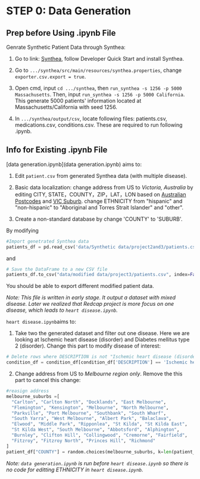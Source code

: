 # STEP 0: Data Generation

## Prep before Using .ipynb File

Genrate Synthetic Patient Data through Synthea:

1. Go to link: [Synthea](https://github.com/synthetichealth/synthea "Synthea"), follow Developer Quick Start and install Synthea. </p>

2. Go to `.../synthea/src/main/resources/synthea.properties`, change `exporter.csv.export = true`.

3. Open cmd, input `cd .../synthea`, then `run_synthea -s 1256 -p 5000 Massachusetts`. Then, input `run_synthea -s 1256 -p 5000 California`. This generate 5000 patients' information located at Massachusetts/California with seed 1256.

4. In `.../synthea/output/csv`, locate following files: patients.csv, medications.csv, conditions.csv. These are required to run following .ipynb.


## Info for Existing .ipynb File   
[data generation.ipynb](data generation.ipynb) aims to:    
1. Edit `patient.csv` from generated Synthea data (with multiple disease).    

2. Basic data localization: change address from US to _Victoria, Australia_ by editing CITY, STATE，COUNTY，ZIP，LAT，LON based on [Australian Postcodes](https://www.matthewproctor.com/australian_postcodes "Australian Postcodes") and [VIC Suburb](https://data.gov.au/dataset/ds-dga-bdf92691-c6fe-42b9-a0e2-a4cd716fa811/details "VIC Suburb"). change ETHNICITY from "hispanic" and "non-hispanic" to "Aboriginal and Torres Strait Islander" and "other".

3. Create a non-standard database by change 'COUNTY' to 'SUBURB'.

By modifying
```python
#Import genetrated Synthea data
patients_df = pd.read_csv('data/Synthetic data/project2and3/patients.csv')
```
and
```python
# Save the DataFrame to a new CSV file
patients_df.to_csv("data/modified data/project3/patients.csv", index=False)
```

You should be able to export different modified patient data.

_Note: This file is written in early stage. It output a dataset with mixed disease. Later we realized that Redcap project is more focus on one disease, which leads to `heart disease.ipynb`._

`heart disease.ipynb`aims to:
1. Take two the generated dataset and filter out one disease. Here we are looking at Ischemic heart disease (disorder)  and Diabetes mellitus type 2 (disorder). Change this part to modify disease of interest:
```python
# Delete rows where DESCRIPTION is not "Ischemic heart disease (disorder)" / "Diabetes mellitus type 2 (disorder)"
condition_df = condition_df[condition_df['DESCRIPTION'] == 'Ischemic heart disease (disorder)']
```

2. Change address from US to _Melbourne region only_. Remove the this part to cancel this change:
```python
#reasign address
melbourne_suburbs =[
  "Carlton", "Carlton North", "Docklands", "East Melbourne",
  "Flemington", "Kensington", "Melbourne", "North Melbourne",
  "Parkville", "Port Melbourne", "Southbank", "South Wharf",
  "South Yarra", "West Melbourne", "Albert Park", "Balaclava",
  "Elwood", "Middle Park", "Ripponlea", "St Kilda", "St Kilda East",
  "St Kilda West", "South Melbourne", "Abbotsford", "Alphington",
  "Burnley", "Clifton Hill", "Collingwood", "Cremorne", "Fairfield",
  "Fitzroy", "Fitzroy North", "Princes Hill", "Richmond"
]
patient_df["COUNTY"] = random.choices(melbourne_suburbs, k=len(patient_df))
```

_Note:  `data generation.ipynb` is run before `heart disease.ipynb` so there is no code for editting ETHNICITY in `heart disease.ipynb`._


